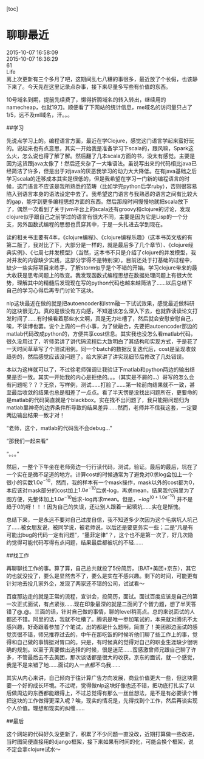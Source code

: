 [toc]
# 聊聊最近
<div id="update-time">2015-10-07 16:58:09</div>
<div id="create-time">2015-10-07 16:36:29</div>
<div id="blog-id">61</div>
<div id="tags">Life</div>
离上次更新有三个多月了吧，这期间乱七八糟的事很多，最近放了个长假，也该静下来了。今天先在这里记录点杂事，接下来尽量多写些有价值的东西。

10号域名到期，提前先续费了，懒得折腾域名的转入转出，继续用的namecheap，也就19刀。顺便看了下网站的统计信息，me域名的访问量只占了1/5，远不及ml域名，汗。。。


##学习

先说点学习上的。编程语言方面，最近在学Clojure，感觉这门语言学起来蛮好玩的。说起来也有点意思，其实一开始我是准备学习下scala的，跟风嘛，Spark这么火，怎么说也得了解了解。然后翻了几本scala方面的书，没太有感觉。主要是因为这货跟java太像了！然后还夹杂了一大堆语法。虽说写出来的代码相比java已经简洁了许多，但是出于对java的厌恶我学习的动力大大降低。在有java基础之后学习scala的迁移成本其实是很低的，但是我希望在学习一门新的编程语言的时候，这门语言不应该是我所熟悉的范畴（比如学完python后学ruby），否则很容易陷入到语言本身的语法设定中去了。我希望这门语言与我熟悉的语言之间有比较大的gap，能学到更多编程思想方面的东西。然后那段时间慢慢地就把scala放下了，偶然一次看到了关于jvm平台上的scala还有groovy和clojure的讨论，发现clojure似乎跟自己之前学过的语言有很大不同，主要是因为它是Lisp的一个分支，另外函数式编程的思想也贯穿其中，于是一头扎进去学到现在。

读的相关书主要有4本，《clojure编程》、《clojure编程乐趣》（这本书英文版的有第二版了，我对比了下，大部分是一样的，就是最后多了几个章节）、《clojure经典实例》、《七周七并发模型》（当然，这本书不只是介绍了clojure的并发模型，我对并发的内容缺少实践，这部分学得不是特别深）。目前还处于打基础的过程中，缺少一些实际项目来练手，了解storm似乎是个不错的开始。学习clojure带来的最大收获是思考问题上的改变。我发现函数式编程思想在数据处理问题上有很大优势，理解其中的精髓后发现现在写的python代码也越来越简洁了......以后总结下自己的学习心得后再专门讨论下这块。

nlp这块最近在做的就是把autoencoder和lstm融一下试试效果，感觉最近做科研的这块很无力。真的是很没有方向感，不知道该怎么深入下去，也就靠读读论文打发时间了......有时候看着那些水文啊，真是无力吐槽了，然后就会安慰安慰自己，唉，不读博也罢。说个上周的一件小事，为了做融合，先要把autoencoder那边的matlab代码改成python的，方便共享cost信息。其实我也没怎么看matlab代码，很久没用过了，听师弟讲了讲代码流程后大致明白了其结构和实现方式，于是花了一天时间草草写了个测试用例。同一个batch的数据反复迭代后，cost是呈现收敛趋势的，然后感觉应该没问题了。给大家讲了讲实现细节后修改了几处错误。

本以为这样就可以了，不过徐老师强调让我验证下matlab和python两边的输出结果是否一致。其实一开始我的内心是拒绝的。。。（其实是不屑的...）哥写的怎么会有问题呢？？？无奈，写样例，测试......打脸了......第一轮前向结果就不一致，甚至最后收敛的结果也总是相差了一点点。看了半天愣是没找出问题所在，更要命的是matlab的代码简直就是个blackbox。实在找不出问题了，我只能把问题归为matlab里神奇的边界条件所导致的结果差异......然而，老师并不信我这套，一定要两边输出结果一致才对！

“老师，这个，matlab的代码我不会debug...”

“那我们一起来看”

“。。。”

然后，一整个下午坐在老师旁边一行行读代码，测试，验证。最后的最后，坑在了一个实在是微不足道的地方。计算cost的时候通常为了避免对0求log会加上一个很小的实数$1.0e^{-10}$，然而，我的样本有一个mask操作，mask以外的cost都为0，本应该对mask部分的cost加上$1.0e^{-10}$后求-log，再求mean，结果我代码里为了图方便，先整体加上$1.0e^{-10}$后求-log再求mean。但是，$-log^{(0 + 1.0e^{-10})}$ 并不是趋于0的呀！！！因为自己的失误，还让别人跟着一起填坑......实在是惭愧。

总结下来，一是永远不要对自己过度自信，我不知道多少次因为这个毛病坑人坑己了......被女朋友说，被同学说，被老师说，以后还是要更务实一些；二是“凡是有可能出bug的代码一定有问题”，“墨菲定律”？，这个也不是第一次了，好几次隐约觉得可能代码写得有点问题，结果最后都被坑的不轻......


##找工作

再聊聊找工作的事。算了算，自己总共就投了5份简历，（BAT+美团+京东），其它的也就没投了，要么是显然去不了，要么是实在不感兴趣。剩下的时间，可能更有针对地去投几家外企，发现了两家还不错的公司，试试看～

百度那边走的就是正常的流程，宣讲会，投简历，面试。面试百度应该是自己的第一次正式面试，有点紧张......现在印象最深的就是二面问了个智力题，想了半天答错了@_@。三面的话，针对自己做的事情，聊的level稍高点。总的来说面试的人都还不错。阿里的话，我就不吐槽了。腾讯是唯一参加笔试的，本来就对腾讯不太感兴趣，好奇跟着参加了个笔试，出的都是什么题啊，简直了！美团那边面试的感觉页很不错，师兄推荐过去的，中午在那吃饭的时候听他们聊了些工作上的事，觉得和自己做的事情挺对胃口的。只是，有时候真的觉得对自己的职业生涯缺少很明确的规划。以至于真要做出选择的时候，很是迷茫......蛮感激曾师兄跟自己聊了许多，不管最后去不去美团，那次谈话都是很大的收获。京东的面试，就一个感觉，我是不是来错了地......面试的人一点都不鸟我......

其实从内心来讲，自己倾向于往计算广告方向发展，商业价值更大一些，但这块需要一个好的成长环境。不过呢，觉得做nlp这块好像也还不错，把功底打扎实了以后做周边的东西都能跟得上，不过总觉得有那么一丝丝想法，是不是有必要读个博把这块的工作做得更深入呢？唉，现实的情况是，先得找到个工作，然后再谈实现个人价值。理想和现实的纠缠......

##最后

这个网站的代码好久没更新了，积累了不少问题一直没改，近期打算做一些改进，当时图简便直接用的django框架，接下来如果有时间的化，可能会换个框架，说不定会拿clojure试水～
